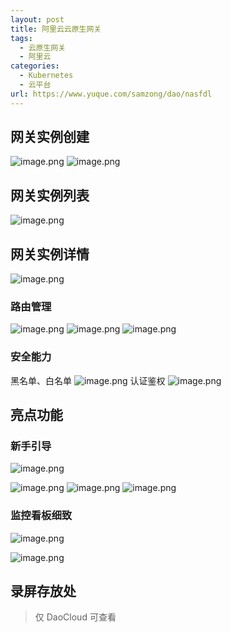 ```yaml
---
layout: post
title: 阿里云云原生网关
tags: 
  - 云原生网关
  - 阿里云
categories: 
  - Kubernetes
  - 云平台
url: https://www.yuque.com/samzong/dao/nasfdl
---
```



## 网关实例创建

![image.png](http://ipic-typora-samzong.oss-cn-qingdao.aliyuncs.com//uPic/1651751157994-b8bad510-7fef-48dc-ba3f-4e96ec9c6dbe.png?x-oss-process=image/resize,w_960,m_lfit)
![image.png](http://ipic-typora-samzong.oss-cn-qingdao.aliyuncs.com//uPic/1651751173701-d1044f1f-21fb-441c-8cdc-a8ba41913007.png?x-oss-process=image/resize,w_960,m_lfit)

## 网关实例列表

![image.png](http://ipic-typora-samzong.oss-cn-qingdao.aliyuncs.com//uPic/1651751221116-d98942f3-f7eb-4244-8086-ede693eca03d.png?x-oss-process=image/resize,w_960,m_lfit)

## 网关实例详情

![image.png](http://ipic-typora-samzong.oss-cn-qingdao.aliyuncs.com//uPic/1651751326158-94a6461b-ff77-437b-857c-e1774a2e482c.png?x-oss-process=image/resize,w_960,m_lfit)

### 路由管理

![image.png](http://ipic-typora-samzong.oss-cn-qingdao.aliyuncs.com//uPic/1651751386156-58785fc8-8d40-4d24-8b2a-3414bd53291e.png?x-oss-process=image/resize,w_960,m_lfit)
![image.png](http://ipic-typora-samzong.oss-cn-qingdao.aliyuncs.com//uPic/1651751449469-5d5eb436-96c5-4b85-ad53-6fba732eb89f.png?x-oss-process=image/resize,w_960,m_lfit)
![image.png](http://ipic-typora-samzong.oss-cn-qingdao.aliyuncs.com//uPic/1651751401698-9b1809ca-57c0-4376-a2e5-d02e6ffbb2fa.png?x-oss-process=image/resize,w_960,m_lfit)

### 安全能力

黑名单、白名单
![image.png](http://ipic-typora-samzong.oss-cn-qingdao.aliyuncs.com//uPic/1651751516295-30c3ce1e-6400-4b89-92da-712db2d8a34e.png?x-oss-process=image/resize,w_960,m_lfit)
认证鉴权
![image.png](http://ipic-typora-samzong.oss-cn-qingdao.aliyuncs.com//uPic/1651751537843-095ea821-7ffc-42b9-b04a-0ca2f48d3aee.png?x-oss-process=image/resize,w_960,m_lfit)

## 亮点功能

### 新手引导

![image.png](http://ipic-typora-samzong.oss-cn-qingdao.aliyuncs.com//uPic/1651751256171-49237364-fde0-484c-a00a-cd0b6cbdf525.png?x-oss-process=image/resize,w_960,m_lfit)

![image.png](http://ipic-typora-samzong.oss-cn-qingdao.aliyuncs.com//uPic/1651751264690-58877025-fe7c-4439-bdfd-594a8bd0925d.png?x-oss-process=image/resize,w_960,m_lfit)
![image.png](http://ipic-typora-samzong.oss-cn-qingdao.aliyuncs.com//uPic/1651751275224-a0019c3d-84c4-4c06-bc3e-256eb9095df1.png?x-oss-process=image/resize,w_960,m_lfit)
![image.png](http://ipic-typora-samzong.oss-cn-qingdao.aliyuncs.com//uPic/1651751286625-cbcafb8b-d9dc-46fe-8817-78b31e99fb30.png?x-oss-process=image/resize,w_960,m_lfit)

### 监控看板细致

![image.png](http://ipic-typora-samzong.oss-cn-qingdao.aliyuncs.com//uPic/1651751708626-6e3ba807-52d0-4b12-8d87-ed60fb4af3cb.png?x-oss-process=image/resize,w_960,m_lfit)

![image.png](http://ipic-typora-samzong.oss-cn-qingdao.aliyuncs.com//uPic/1651751732800-991894a3-1c2b-40be-9c3a-da2cfeecebca.png?x-oss-process=image/resize,w_960,m_lfit)

## 录屏存放处

> 仅 DaoCloud 可查看
